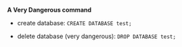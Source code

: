 **A Very Dangerous command**

- create database: `CREATE DATABASE test;`

- delete database (very dangerous): `DROP DATABASE test;`